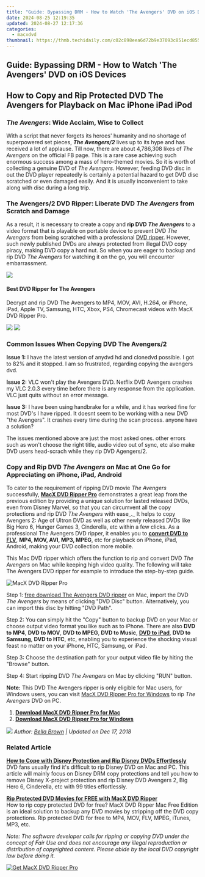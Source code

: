 ```yaml
---
title: "Guide: Bypassing DRM - How to Watch 'The Avengers' DVD on iOS Devices"
date: 2024-08-25 12:19:35
updated: 2024-08-27 12:17:36
categories:
  - macxdvd
thumbnail: https://thmb.techidaily.com/c02c898eea6d72b9e37093c851ecd855aff6005dd63a0876b47973f172914924.jpg
---
```


## Guide: Bypassing DRM - How to Watch 'The Avengers' DVD on iOS Devices

## How to Copy and Rip Protected DVD The Avengers for Playback on Mac iPhone iPad iPod

### _The Avengers_: Wide Acclaim, Wise to Collect 

With a script that never forgets its heroes' humanity and no shortage of superpowered set pieces, **_The Avengers/2_** lives up to its hype and has received a lot of applause. Till now, there are about 4,786,308 likes of _The Avengers_ on the official FB page. This is a rare case achieving such enormous success among a mass of hero-themed movies. So it is worth of collecting a genuine DVD of _The Avengers_. However, feeding DVD disc in out the DVD player repeatedly is certainly a potential hazard to get DVD disc scratched or even damaged easily. And it is usually inconvenient to take along with disc during a long trip.

### The Avengers/2 DVD Ripper: Liberate DVD _The Avengers_ from Scratch and Damage 

As a result, it is necessary to create a copy and **rip DVD _The Avengers_** to a video format that is playable on portable device to prevent DVD _The Avengers_ from being scratched with a professional [DVD ripper](https://tools.techidaily.com/macxdvd/products/). However, such newly published DVDs are always protected from illegal DVD copy piracy, making DVD copy a hard nut. So when you are eager to backup and rip DVD _The Avengers_ for watching it on the go, you will encounter embarrassment. 

![](https://www.macxdvd.com/mac-dvd-video-converter-how-to/article-image/dr.png)

#### Best DVD Ripper for The Avengers 

Decrypt and rip DVD The Avengers to MP4, MOV, AVI, H.264, or iPhone, iPad, Apple TV, Samsung, HTC, Xbox, PS4, Chromecast videos with MacX DVD Ripper Pro. 

[![](https://www.macxdvd.com/mac-dvd-video-converter-how-to/article-image/free-downm.png)](https://tools.techidaily.com/macxdvd/products/) [![](https://www.macxdvd.com/mac-dvd-video-converter-how-to/article-image/free-down.png)](https://tools.techidaily.com/macxdvd/products/) 

### Common Issues When Copying DVD The Avengers/2

**Issue 1:** I have the latest version of anydvd hd and clonedvd possible. I got to 82% and it stopped. I am so frustrated, regarding copying the avengers dvd. 

**Issue 2:** VLC won't play the Avengers DVD. Netflix DVD Avengers crashes my VLC 2.0.3 every time before there is any response from the application. VLC just quits without an error message.

**Issue 3:** I have been using handbrake for a while, and it has worked fine for most DVD's I have ripped. It doesnt seem to be working with a new DVD "the Avengers". It crashes every time during the scan process. anyone have a solution? 

The issues mentioned above are just the most asked ones. other errors such as won't choose the right title, audio video out of sync, etc also make DVD users head-scrach while they rip DVD Agengers/2\. 

### Copy and Rip DVD _The Avengers_ on Mac at One Go for Appreciating on iPhone, iPad, Android

To cater to the requirement of ripping DVD movie _The Avengers_ successfully, [**MacX DVD Ripper Pro**](https://tools.techidaily.com/macxdvd/products/) demonstrates a great leap from the previous edition by providing a unique solution for lasted released DVDs, even from Disney Marvel, so that you can circumvent all the copy protections and rip DVD _The Avengers_ with ease_._ It helps to copy Avengers 2: Age of Ultron DVD as well as other newly released DVDs like Big Hero 6, Hunger Games 3, Cinderella, etc within a few clicks. As a professional The Avengers DVD ripper, it enables you to [**convert DVD to FLV**](https://tools.techidaily.com/macxdvd/products/), **MP4, MOV, AVI, MP3, MPEG**, etc for playback on iPhone, iPad, Android, making your DVD collection more mobile. 

This Mac DVD ripper which offers the function to rip and convert DVD _The Avengers_ on Mac while keeping high video quality. The following will take The Avengers DVD ripper for example to introduce the step-by-step guide. 

![MacX DVD Ripper Pro](https://www.macxdvd.com/mac-dvd-video-converter-how-to/article-image/wz-mdrp-030301.png)

Step 1: [free download The Avengers DVD ripper](https://tools.techidaily.com/macxdvd/products/) on Mac, import the DVD _The Avengers_ by means of clicking "DVD Disc" button. Alternatively, you can import this disc by hitting "DVD Path".

Step 2: You can simply hit the "Copy" button to backup DVD on your Mac or choose output video format you like such as to iPhone. There are also **DVD to MP4**, **DVD to MOV**, **DVD to MPEG**, **DVD to Music**, [**DVD to iPad**](https://tools.techidaily.com/macxdvd/products/), **DVD to Samsung**, **DVD to HTC**, etc, enabling you to experience the shocking visual feast no matter on your iPhone, HTC, Samsung, or iPad. 

Step 3: Choose the destination path for your output video file by hiting the "Browse" button. 

Step 4: Start ripping DVD _The Avengers_ on Mac by clicking "RUN" button. 

**Note:** This DVD The Avengers ripper is only eligible for Mac users, for Windows users, you can visit [MacX DVD Ripper Pro for Windows](https://tools.techidaily.com/macxdvd/products/) to rip _The Avengers_ DVD on PC. 

1. **[Download MacX DVD Ripper Pro for Mac](https://tools.techidaily.com/macxdvd/products/)**
2. **[Download MacX DVD Ripper Pro for Windows](https://tools.techidaily.com/macxdvd/products/)**

_![](https://www.macxdvd.com/mac-dvd-video-converter-how-to/../image-style/article-seo/icon1.png) Author: [Bella Brown](https://plus.google.com/102140128001274430540) | Updated on Dec 17, 2018_

### Related Article 

[**How to Cope with Disney Protection and Rip Disney DVDs Effortlessly**](https://tools.techidaily.com/macxdvd/products/)  
 DVD fans usually find it's difficult to rip Disney DVD on Mac and PC. This article will mainly focus on Disney DRM copy protections and tell you how to remove Disney X-project protection and rip Disney DVD Avengers 2, Big Hero 6, Cinderella, etc with 99 titles effortlessly. 

[**Rip Protected DVD Movies for FREE with MacX DVD Ripper**](https://tools.techidaily.com/macxdvd/products/)  
 How to rip copy protected DVD for free? MacX DVD Ripper Mac Free Edition is an ideal solution to backup any DVD movies by stripping off the DVD copy protections. Rip protected DVD for free to MP4, MOV, FLV, MPEG, iTunes, MP3, etc. 

_Note: The software developer calls for ripping or copying DVD under the concept of Fair Use and does not encourage any illegal reproduction or distribution of copyrighted content. Please abide by the local DVD copyright law before doing it._

[![Get MacX DVD Ripper Pro](https://www.macxdvd.com/mac-dvd-video-converter-how-to/../adv/mdrp-banner-r.jpg)](https://tools.techidaily.com/macxdvd/products/)

<ins class="adsbygoogle"
     style="display:block"
     data-ad-format="autorelaxed"
     data-ad-client="ca-pub-7571918770474297"
     data-ad-slot="1223367746"></ins>



<ins class="adsbygoogle"
     style="display:block"
     data-ad-client="ca-pub-7571918770474297"
     data-ad-slot="8358498916"
     data-ad-format="auto"
     data-full-width-responsive="true"></ins>
